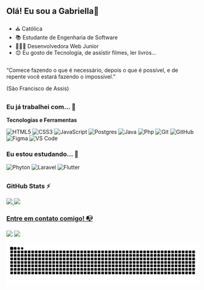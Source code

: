 ## Olá! Eu sou a Gabriella👋 

- ⛪ Católica
- 📚 Estudante de Engenharia de Software
- 👩🏽‍💻 Desenvolvedora Web Junior
- 😊 Eu gosto de Tecnologia, de assistir filmes, ler livros...

##

“Comece fazendo o que é necessário, depois o que é possível, e de repente você estará fazendo o impossível.” 

(São Francisco de Assis)

##

### Eu já trabalhei com... 🔧

**Tecnologias e Ferramentas**

![HTML5](https://img.shields.io/badge/html5-%23E34F26.svg?style=for-the-badge&logo=html5&logoColor=white)
![CSS3](https://img.shields.io/badge/css3-%231572B6.svg?style=for-the-badge&logo=css3&logoColor=white)
![JavaScript](https://img.shields.io/badge/javascript-%23323330.svg?style=for-the-badge&logo=javascript&logoColor=%23F7DF1E)
![Postgres](https://img.shields.io/badge/postgres-%23316192.svg?style=for-the-badge&logo=postgresql&logoColor=white)
![Java](https://img.shields.io/badge/Java-ED8B00?style=for-the-badge&logo=openjdk&logoColor=white)
![Php](https://img.shields.io/badge/PHP-777BB4?style=for-the-badge&logo=php&logoColor=white)
![Git](https://img.shields.io/badge/git-%23F05033.svg?style=for-the-badge&logo=git&logoColor=white)
![GitHub](https://img.shields.io/badge/github-%23121011.svg?style=for-the-badge&logo=github&logoColor=white)
![Figma](https://img.shields.io/badge/figma-%23F24E1E.svg?style=for-the-badge&logo=figma&logoColor=white)
![VS Code](https://img.shields.io/badge/VS%20Code-0078d7.svg?style=for-the-badge&logo=visual-studio-code&logoColor=white)
<br>

### Eu estou estudando... 🧩

![Phyton](https://img.shields.io/badge/Python-14354C?style=for-the-badge&logo=python&logoColor=white)
![Laravel](https://img.shields.io/badge/Laravel-FF2D20?style=for-the-badge&logo=laravel&logoColor=white)
![Flutter](https://img.shields.io/badge/Flutter-02569B?style=for-the-badge&logo=flutter&logoColor=white)

##

### GitHub Stats ⚡
<div>
<a href="https://github.com/gsfgabi">
<img height="180em" src="https://github-readme-stats.vercel.app/api/top-langs/?username=gsfgabi&layout=compact&langs_count=7&theme=dracula"/>
<img height="180em" src="https://github-readme-stats.vercel.app/api?username=gsfgabi&show_icons=true&theme=dracula&include_all_commits=true&count_private=true"/>
</div>

### Entre em contato comigo! 📭
<div>
<a href="mailto:gsf.gabriellasantos@gmail.com" target="_blank"><img src="https://img.shields.io/badge/Gmail-D14836?style=for-the-badge&logo=gmail&logoColor=white" target="_blank"></a>
<a href="https://www.linkedin.com/in/gabriella-freitas-software/" target="_blank"><img src="https://img.shields.io/badge/-LinkedIn-%230077B5?style=for-the-badge&logo=linkedin&logoColor=white" target="_blank"></a>   
</div>
  
  ![Snake animation](https://github.com/gsfgabi/gsfgabi/blob/output/github-contribution-grid-snake.svg)
</div>

